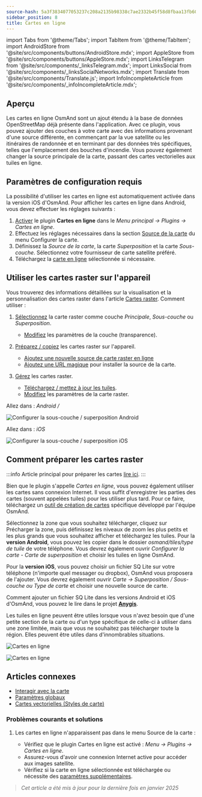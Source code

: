```yaml
---
source-hash: 5a3f3834077053237c208a2135b98338c7ae2332b45f58d8fbaa13fb60c35525 
sidebar_position: 8
title: Cartes en ligne
---
```


import Tabs from '@theme/Tabs';
import TabItem from '@theme/TabItem';
import AndroidStore from '@site/src/components/buttons/AndroidStore.mdx';
import AppleStore from '@site/src/components/buttons/AppleStore.mdx';
import LinksTelegram from '@site/src/components/_linksTelegram.mdx';
import LinksSocial from '@site/src/components/_linksSocialNetworks.mdx';
import Translate from '@site/src/components/Translate.js';
import InfoIncompleteArticle from '@site/src/components/_infoIncompleteArticle.mdx';


## Aperçu

Les cartes en ligne OsmAnd sont un ajout étendu à la base de données OpenStreetMap déjà présente dans l'application. Avec ce plugin, vous pouvez ajouter des couches à votre carte avec des informations provenant d'une source différente, en commençant par la vue satellite ou les itinéraires de randonnée et en terminant par des données très spécifiques, telles que l'emplacement des bouches d'incendie. Vous pouvez également changer la source principale de la carte, passant des cartes vectorielles aux tuiles en ligne.


## Paramètres de configuration requis

La possibilité d'utiliser les cartes en ligne est automatiquement activée dans la version iOS d'OsmAnd. Pour afficher les cartes en ligne dans Android, vous devez effectuer les réglages suivants :

1. [Activer](../plugins/index.md#enable--disable) le plugin **Cartes en ligne** dans le *Menu principal → Plugins → Cartes en ligne*.
2. Effectuez les réglages nécessaires dans la section [Source de la carte](../map/raster-maps.md#select-raster-maps) du menu Configurer la carte.
3. Définissez la *Source de la carte*, la carte *Superposition* et la carte *Sous-couche*. Sélectionnez votre fournisseur de carte satellite préféré.
4. Téléchargez la [carte en ligne](#how-to-prepare-raster-maps) sélectionnée si nécessaire.


## Utiliser les cartes raster sur l'appareil

Vous trouverez des informations détaillées sur la visualisation et la personnalisation des cartes raster dans l'article [Cartes raster](../map/raster-maps.md). Comment utiliser :

1. [Sélectionnez](../map/raster-maps.md#select-raster-maps) la carte raster comme couche *Principale*, *Sous-couche* ou *Superposition*.
    - [Modifiez](../map/raster-maps.md#how-to-use-raster-maps) les paramètres de la couche (transparence).

2. [Préparez / copiez](../map/raster-maps.md#prepare--copy-raster-maps-to-device) les cartes raster sur l'appareil.
    - [Ajoutez une nouvelle source de carte raster en ligne](../map/raster-maps.md#add-new-online-raster-map-source)
    - [Ajoutez une URL magique](../map/raster-maps.md#magic-url-to-install-map-source) pour installer la source de la carte.

3. [Gérez](../map/raster-maps.md#manage-raster-maps) les cartes raster.
    - [Téléchargez / mettez à jour les tuiles](../map/raster-maps.md#download--update-tiles).
    - [Modifiez](../map/raster-maps.md#change-raster-map-parameters) les paramètres de la carte raster.


<Tabs groupId="operating-systems">

<TabItem value="android" label="Android">

Allez dans : *Android* *<Translate android="true" ids="shared_string_menu,configure_map,layer_overlay"/> / <Translate android="true" ids="layer_underlay"/>*

![Configurer la sous-couche / superposition Android](@site/static/img/plugins/online-maps/config-underlay-overlay-android.png)

</TabItem>

<TabItem value="ios" label="iOS">

Allez dans : *iOS* *<Translate ios="true" ids="shared_string_menu,configure_map,map_settings_overunder"/>*

![Configurer la sous-couche / superposition iOS](@site/static/img/plugins/online-maps/config-underlay-overlay-ios.png)

</TabItem>

</Tabs>


## Comment préparer les cartes raster

:::info
Article principal pour préparer les cartes [lire ici](https://docs.osmand.net/docs/technical/map-creation/create-offline-maps-yourself#raster-maps-advanced).
:::

Bien que le plugin s'appelle *Cartes en ligne*, vous pouvez également utiliser les cartes sans connexion Internet. Il vous suffit d'enregistrer les parties des cartes (souvent appelées tuiles) pour les utiliser plus tard. Pour ce faire, téléchargez un [outil de création de cartes](http://download.osmand.net/latest-night-build/OsmAndMapCreator-main.zip) spécifique développé par l'équipe OsmAnd.

Sélectionnez la zone que vous souhaitez télécharger, cliquez sur Précharger la zone, puis définissez les niveaux de zoom les plus petits et les plus grands que vous souhaitez afficher et téléchargez les tuiles.
Pour la **version Android**, vous pouvez les copier dans le dossier *osmand/tiles/*type de tuile** de votre téléphone. Vous devrez également ouvrir *Configurer la carte - Carte de superposition* et choisir les tuiles en ligne OsmAnd.

Pour la **version iOS**, vous pouvez choisir un fichier SQ Lite sur votre téléphone (n'importe quel messager ou dropbox), OsmAnd vous proposera de l'ajouter. Vous devrez également ouvrir *Carte → Superposition / Sous-couche ou Type de carte* et choisir une nouvelle source de carte.

Comment ajouter un fichier SQ Lite dans les versions Android et iOS d'OsmAnd, vous pouvez le lire dans le projet <a href="https://anygis.ru/Web/Html/Osmand_en"><b>Anygis</b></a>.


Les tuiles en ligne peuvent être utiles lorsque vous n'avez besoin que d'une petite section de la carte ou d'un type spécifique de celle-ci à utiliser dans une zone limitée, mais que vous ne souhaitez pas télécharger toute la région. Elles peuvent être utiles dans d'innombrables situations.

![Cartes en ligne](@site/static/img/plugins/online-maps/map_creator.jpg)

![Cartes en ligne](@site/static/img/plugins/online-maps/map_creator_menu.jpg)


## Articles connexes

- [Interagir avec la carte](../../user/map/interact-with-map.md)
- [Paramètres globaux](../../user/personal/global-settings.md)
- [Cartes vectorielles (Styles de carte)](../../user/map/vector-maps.md)

### Problèmes courants et solutions

1. Les cartes en ligne n'apparaissent pas dans le menu Source de la carte :

    - Vérifiez que le plugin Cartes en ligne est activé : *Menu → Plugins → Cartes en ligne*.
    - Assurez-vous d'avoir une connexion Internet active pour accéder aux images satellite.
    - Vérifiez si la carte en ligne sélectionnée est téléchargée ou nécessite des [paramètres supplémentaires](../map/raster-maps.md#select-raster-maps).

> *Cet article a été mis à jour pour la dernière fois en janvier 2025*

